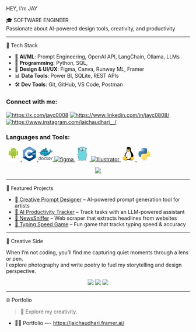 HEY, I'm JAY

🎓 SOFTWARE ENGINEER   
   Passionate about AI-powered design tools, creativity, and productivity  
  

---


🚀 Tech Stack

- 🧠 **AI/ML**: Prompt Engineering, OpenAI API, LangChain, Ollama, LLMs
- 🐍 **Programming**: Python, SQL, 
- 🎨 **Design & UI/UX**: Figma, Canva, Runway ML, Framer
- 📊 **Data Tools**: Power BI, SQLite, REST APIs
- 🛠️ **Dev Tools**: Git, GitHub, VS Code, Postman

<h3 align="left">Connect with me:</h3>
<p align="left">
<a href="https://twitter.com/https://x.com/jayc0008" target="blank"><img align="center" src="https://raw.githubusercontent.com/rahuldkjain/github-profile-readme-generator/master/src/images/icons/Social/twitter.svg" alt="https://x.com/jayc0008" height="30" width="40" /></a>
<a href="https://linkedin.com/in/https://www.linkedin.com/in/jayc0808/" target="blank"><img align="center" src="https://raw.githubusercontent.com/rahuldkjain/github-profile-readme-generator/master/src/images/icons/Social/linked-in-alt.svg" alt="https://www.linkedin.com/in/jayc0808/" height="30" width="40" /></a>
<a href="https://instagram.com/https://www.instagram.com/jaichaudhari__/" target="blank"><img align="center" src="https://raw.githubusercontent.com/rahuldkjain/github-profile-readme-generator/master/src/images/icons/Social/instagram.svg" alt="https://www.instagram.com/jaichaudhari__/" height="30" width="40" /></a>
</p>

<h3 align="left">Languages and Tools:</h3>
<p align="left"> <a href="https://developer.android.com" target="_blank" rel="noreferrer"> <img src="https://raw.githubusercontent.com/devicons/devicon/master/icons/android/android-original-wordmark.svg" alt="android" width="40" height="40"/> </a> <a href="https://www.w3schools.com/cpp/" target="_blank" rel="noreferrer"> <img src="https://raw.githubusercontent.com/devicons/devicon/master/icons/cplusplus/cplusplus-original.svg" alt="cplusplus" width="40" height="40"/> </a> <a href="https://www.docker.com/" target="_blank" rel="noreferrer"> <img src="https://raw.githubusercontent.com/devicons/devicon/master/icons/docker/docker-original-wordmark.svg" alt="docker" width="40" height="40"/> </a> <a href="https://www.figma.com/" target="_blank" rel="noreferrer"> <img src="https://www.vectorlogo.zone/logos/figma/figma-icon.svg" alt="figma" width="40" height="40"/> </a> <a href="https://golang.org" target="_blank" rel="noreferrer"> <img src="https://raw.githubusercontent.com/devicons/devicon/master/icons/go/go-original.svg" alt="go" width="40" height="40"/> </a> <a href="https://www.adobe.com/in/products/illustrator.html" target="_blank" rel="noreferrer"> <img src="https://www.vectorlogo.zone/logos/adobe_illustrator/adobe_illustrator-icon.svg" alt="illustrator" width="40" height="40"/> </a> <a href="https://www.linux.org/" target="_blank" rel="noreferrer"> <img src="https://raw.githubusercontent.com/devicons/devicon/master/icons/linux/linux-original.svg" alt="linux" width="40" height="40"/> </a> <a href="https://www.python.org" target="_blank" rel="noreferrer"> <img src="https://raw.githubusercontent.com/devicons/devicon/master/icons/python/python-original.svg" alt="python" width="40" height="40"/> </a> </p>
<p align="center">
  <img src="https://skillicons.dev/icons?i=python,java,mysql,sqlite,git,github,figma,react,powershell,vscode&theme=dark" />
</p>

---

 💼 Featured Projects

- [🎨 Creative Prompt Designer](https://github.com/jackc000/Creative-Prompt-Designer) – AI-powered prompt generation tool for artists  
- [📅 AI Productivity Tracker](https://github.com/jackc000/ai-productivity-tracker) – Track tasks with an LLM-powered assistant  
- [📰 NewsSniffer](https://github.com/jackc000/NewsSniffer) – Web scraper that extracts headlines from websites  
- [🎯 Typing Speed Game](https://github.com/jackc000/typing-speed-game) – Fun game that tracks typing speed & accuracy

---

🎨 Creative Side

When I’m not coding, you’ll find me capturing quiet moments through a lens or pen.  
I explore photography and write poetry to fuel my storytelling and design perspective.



<p align="center">
  <img src="https://img.shields.io/badge/AI-Generative%20AI-orange?style=for-the-badge&logo=openai&logoColor=white" />
  <img src="https://img.shields.io/badge/Prompt%20Engineering-000000?style=for-the-badge&logo=chainlink&logoColor=white" />
  <img src="https://img.shields.io/badge/Data%20Analysis-PowerBI-yellow?style=for-the-badge&logo=powerbi&logoColor=black" />
</p> 

---

🌐 Portfolio

> 🧩 Explore my creativity.
 
   - 👨‍💻 Portfolio  --- https://jaichaudhari.framer.ai/




